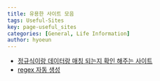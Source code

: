```yaml
---
title: 유용한 사이트 모음
tags: Useful-Sites
key: page-useful_sites
categories: [General, Life Information]
author: hyoeun
---
```


* [정규식이랑 데이터랑 매칭 되는지 확인 해주는 사이트](https://regex101.com/)
* [regex 자동 생성](https://txt2re.com/index-csharp.php3?s=2019-05-02%2014:18:44.723&-2)


